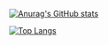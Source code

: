 [![Anurag's GitHub stats](https://github-readme-stats.vercel.app/api?username=acecconato)](https://github.com/anuraghazra/github-readme-stats)

[![Top Langs](https://github-readme-stats.vercel.app/api/top-langs/?username=acecconato&exclude_repo=BLOG-MVC&layout=compact)](https://github.com/anuraghazra/github-readme-stats)
